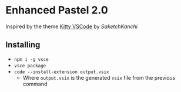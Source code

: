 # Enhanced Pastel 2.0

Inspired by the theme [Kitty VSCode](https://github.com/SakethKanchi/kitty-vscode-theme) by _SaketchKanchi_

## Installing

- `npm i -g vsce`
- `vsce package`
- `code --install-extension output.vsix`
  - Where `output.vsix` is the generated `vsix` file from the previous command
